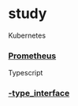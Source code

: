# study

Kubernetes

### [Prometheus](https://github.com/limes22/study/blob/main/prometheus/prometheus.pdf)

Typescript
### [-type_interface](https://github.com/limes22/study/blob/main/typescript/type_interface.pdf)
